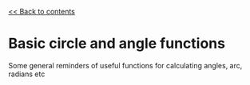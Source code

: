 [<< Back to contents](http://github.com/alastairotter/data-visualisation-notes)

# Basic circle and angle functions

Some general reminders of useful functions for calculating angles, arc, radians etc


